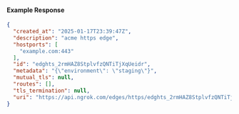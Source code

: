 <!-- Code generated for API Clients. DO NOT EDIT. -->
#### Example Response
```json
{
  "created_at": "2025-01-17T23:39:47Z",
  "description": "acme https edge",
  "hostports": [
    "example.com:443"
  ],
  "id": "edghts_2rmHAZ8StplvfzQNTiTjXqUeidr",
  "metadata": "{\"environment\": \"staging\"}",
  "mutual_tls": null,
  "routes": [],
  "tls_termination": null,
  "uri": "https://api.ngrok.com/edges/https/edghts_2rmHAZ8StplvfzQNTiTjXqUeidr"
}
